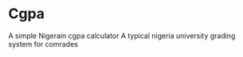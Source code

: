 # Cgpa
A simple Nigerain cgpa calculator 
A typical nigeria university grading system for comrades 
